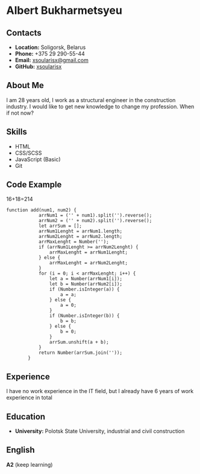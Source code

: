 # **Albert Bukharmetsyeu**

## **Contacts**

- **Location:** Soligorsk, Belarus
- **Phone:** +375 29 290-55-44
- **Email:** xsoularisx@gmail.com
- **GitHub:** [xsoularisx](https://github.com/xsoularisx)

## **About Me**

I am 28 years old, I work as a structural engineer in the construction industry. I would like to get new knowledge to change my profession. When if not now?

## **Skills**

- HTML
- CSS/SCSS
- JavaScript (Basic)
- Git

## **Code Example**

16+18=214

```
function add(num1, num2) {
            arrNum1 = ('' + num1).split('').reverse();
            arrNum2 = ('' + num2).split('').reverse();
            let arrSum = [];
            arrNum1Lenght = arrNum1.length;
            arrNum2Lenght = arrNum2.length;
            arrMaxLenght = Number('');
            if (arrNum1Lenght >= arrNum2Lenght) {
                arrMaxLenght = arrNum1Lenght;
            } else {
                arrMaxLenght = arrNum2Lenght;
            }
            for (i = 0; i < arrMaxLenght; i++) {
                let a = Number(arrNum1[i]);
                let b = Number(arrNum2[i]);
                if (Number.isInteger(a)) {
                    a = a;
                } else {
                    a = 0;
                }
                if (Number.isInteger(b)) {
                    b = b;
                } else {
                    b = 0;
                }
                arrSum.unshift(a + b);
            }
            return Number(arrSum.join(''));
        }
```

## **Experience**

I have no work experience in the IT field, but I already have 6 years of work experience in total

## **Education**

- **University:** Polotsk State University, industrial and civil construction

## **English**

**A2** (keep learning)